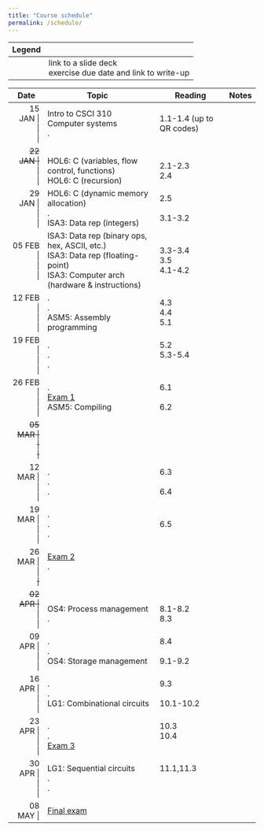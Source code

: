 ```yaml
---
title: "Course schedule"
permalink: /schedule/
---
```


| Legend |   |
| -----: | - |
| <span class="far fa-file-pdf"></span><br><span class="fas fa-pencil-alt"></span> | link to a slide deck<br>exercise due date and link to write-up |

| Date&nbsp;&nbsp;                 | Topic                                                                                                                             | Reading                   | Notes                                                                 |
| -------------------------------: | --------------------------------------------------------------------------------------------------------------------------------- | ------------------------- | --------------------------------------------------------------------- |
| 15 JAN \|<br>\|<br>\|            | Intro to CSCI 310<br>Computer systems<br>.                                                                                        | <br>1.1-1.4 (up to QR codes)<br>&nbsp; | <br>[<span class="far fa-file-pdf"></span>][INTRO]<br>&nbsp;          |
| <del>22 JAN \|</del><br>\|<br>\| | <br>HOL6: C (variables, flow control, functions)<br>HOL6: C (recursion)                                                           | <br>2.1-2.3<br>2.4        | <br>[<span class="far fa-file-pdf"></span>][HOL6]<br>&nbsp;           |
| 29 JAN \|<br>\|<br>\|            | HOL6: C (dynamic memory allocation)<br>.<br>ISA3: Data rep (integers)                                                             | 2.5<br><br>3.1-3.2        | <br><br>[<span class="far fa-file-pdf"></span>][ISA3]                 |
| 05 FEB \|<br>\|<br>\|            | ISA3: Data rep (binary ops, hex, ASCII, etc.)<br>ISA3: Data rep (floating-point)<br>ISA3: Computer arch (hardware & instructions) | 3.3-3.4<br>3.5<br>4.1-4.2 | [<span class="fas fa-pencil-alt"></span>][EX1]<br><br>&nbsp;          |
| 12 FEB \|<br>\|<br>\|            | .<br>.<br>ASM5: Assembly programming                                                                                              | 4.3<br>4.4<br>5.1         | <br>[<span class="fas fa-pencil-alt"></span>][EX2]<br>[<span class="far fa-file-pdf"></span>][ASM5] |
| 19 FEB \|<br>\|<br>\|            | .<br>.<br>.                                                                                                                       | 5.2<br>5.3-5.4<br>&nbsp;  | <br>[<span class="fas fa-pencil-alt"></span>][EX3]<br>&nbsp;          |
| 26 FEB \|<br>\|<br>\|            | .<br>[Exam 1]<br>ASM5: Compiling                                                                                                  | 6.1<br><br>6.2            |                                                                       |
| <del>05 MAR \|<br>\|<br>\|</del> |                                                                                                                                   |                           |                                                                       |
| 12 MAR \|<br>\|<br>\|            | .<br>.<br>.                                                                                                                       | 6.3<br><br>6.4            | [<span class="fas fa-pencil-alt"></span>][EX4]<br><br>&nbsp;          |
| 19 MAR \|<br>\|<br>\|            | .<br>.<br>.                                                                                                                       | <br>6.5<br>&nbsp;         | [<span class="fas fa-pencil-alt"></span>][EX5]<br><br>&nbsp;          |
| 26 MAR \|<br>\|<br><del>\|</del> | [Exam 2]<br>.<br>&nbsp;                                                                                                           |                           |                                                                       |
| <del>02 APR \|</del><br>\|<br>\| | <br>OS4: Process management<br>.                                                                                                  | <br>8.1-8.2<br>8.3        | <br>[<span class="far fa-file-pdf"></span>][OS4]<br>&nbsp;            |
| 09 APR \|<br>\|<br>\|            | .<br>.<br>OS4: Storage management                                                                                                 | 8.4<br><br>9.1-9.2        | <br>[<span class="fas fa-pencil-alt"></span>][EX6]<br>&nbsp;          |
| 16 APR \|<br>\|<br>\|            | .<br>.<br>LG1: Combinational circuits                                                                                             | 9.3<br><br>10.1-10.2      | <br><br>[<span class="far fa-file-pdf"></span>][LG1]                  |
| 23 APR \|<br>\|<br>\|            | .<br>.<br>[Exam 3]                                                                                                                | 10.3<br>10.4<br>&nbsp;    | [<span class="fas fa-pencil-alt"></span>][EX7]<br><br>&nbsp;          |
| 30 APR \|<br>\|<br>\|            | LG1: Sequential circuits<br>.<br>.                                                                                                | 11.1,11.3<br><br>&nbsp;   | <br><br>[<span class="fas fa-pencil-alt"></span>][EX8]                |
| 08 MAY \|                        | [Final exam]                                                                                                                      |                           |                                                                       |

[Exam 1]:     ../study-guides/exam1/
[Exam 2]:     ../study-guides/exam2/
[Exam 3]:     ../study-guides/exam3/
[Final exam]: ../study-guides/final/
[EX1]: ../exercises/1/
[EX2]: ../exercises/2/
[EX3]: ../exercises/3/
[EX4]: ../exercises/4/
[EX5]: ../exercises/5/
[EX6]: ../exercises/6/
[EX7]: ../exercises/7/
[EX8]: ../exercises/8/
[INTRO]: ../assets/slides/intro/slides-final.pdf
[HOL6]:  ../assets/slides/hol6/slides-final.pdf
[ASM5]:  ../assets/slides/asm5/slides-final.pdf
[OS4]:   ../assets/slides/os4/slides-final.pdf
[ISA3]:  ../assets/slides/isa3/slides-final.pdf
[LG1]:   ../assets/slides/lg1/slides-final.pdf
